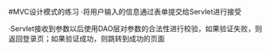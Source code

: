 #MVC设计模式的练习
·将用户输入的信息通过表单提交给Servlet进行接受

·Servlet接收到参数以后使用DAO层对参数的合法性进行校验，如果验证失败，则返回登录页；如果验证成功，则跳转到成功的页面